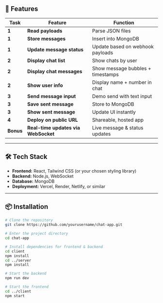 ## 🚀 Features

| Task | Feature | Function |
|------|---------|----------|
| **1** | **Read payloads** | Parse JSON files |
| **1** | **Store messages** | Insert into MongoDB |
| **1** | **Update message status** | Update based on webhook payloads |
| **2** | **Display chat list** | Show chats by user |
| **2** | **Display chat messages** | Show message bubbles + timestamps |
| **2** | **Show user info** | Display name + number in chat |
| **3** | **Send message input** | Demo send with text input |
| **3** | **Save sent message** | Store to MongoDB |
| **3** | **Show sent message** | Update UI instantly |
| **4** | **Deploy on public URL** | Shareable, hosted app |
| **Bonus** | **Real-time updates via WebSocket** | Live message & status updates |

---

## 🛠️ Tech Stack

- **Frontend:** React, Tailwind CSS (or your chosen styling library)
- **Backend:** Node.js, WebSocket
- **Database:** MongoDB
- **Deployment:** Vercel, Render, Netlify, or similar

---

## 📦 Installation

```bash
# Clone the repository
git clone https://github.com/yourusername/chat-app.git

# Enter the project directory
cd chat-app

# Install dependencies for frontend & backend
cd client
npm install
cd ../server
npm install

# Start the backend
npm run dev

# Start the frontend
cd ../client
npm start
